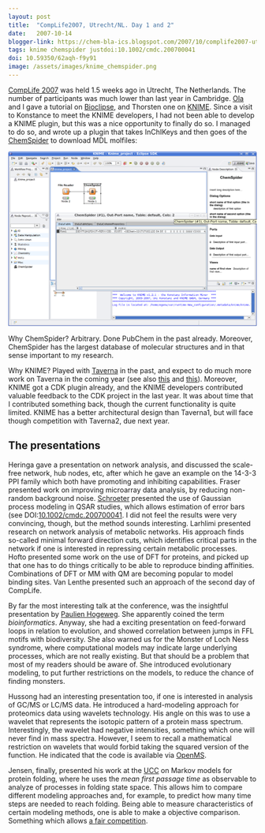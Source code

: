 ```yaml
---
layout: post
title:  "CompLife2007, Utrecht/NL. Day 1 and 2"
date:   2007-10-14
blogger-link: https://chem-bla-ics.blogspot.com/2007/10/complife2007-utrechtnl-day-1-and-2.html
tags: knime chemspider justdoi:10.1002/cmdc.200700041
doi: 10.59350/62aqh-f9y91
image: /assets/images/knime_chemspider.png
---
```


[CompLife 2007](http://www.complife.com/) was held 1.5 weeks ago in Utrecht, The Netherlands. The number of participants was much
lower than last year in Cambridge. [Ola](http://bioclipse.blogspot.com/) and I gave a tutorial on [Bioclipse](http://bioclipse.net/),
and Thorsten one on [KNIME](http://www.knime.org/). Since a visit to Konstance to meet the KNIME developers, I had not been able to
develop a KNIME plugin, but this was a nice opportunity to finally do so. I managed to do so, and wrote up a plugin that takes
InChIKeys and then goes of the [ChemSpider](http://www.chemspider.com/) to download MDL molfiles:

![](/assets/images/knime_chemspider.png)

Why ChemSpider? Arbitrary. Done PubChem in the past already. Moreover, ChemSpider has the largest database of molecular structures
and in that sense important to my research.

Why KNIME? Played with [Taverna](http://taverna.sf.net/) in the past, and expect to do much more work on Taverna in the coming year
(see also [this](http://chem-bla-ics.blogspot.com/2007/10/taverna-workshop-hinxton-uk.html) and
[this](http://chem-bla-ics.blogspot.com/2007/10/taverna-workshop-day-1-update.html)). Moreover, KNIME got a CDK plugin already,
and the KNIME developers contributed valuable feedback to the CDK project in the last year. It was about time that I contributed
something back, though the current functionality is quite limited. KNIME has a better architectural design than Taverna1, but will
face though competition with Taverna2, due next year.

## The presentations

Heringa gave a presentation on network analysis, and discussed the scale-free network, hub nodes, etc, after which he gave an
example on the 14-3-3 PPI family which both have promoting and inhibiting capabilities. Fraser presented work on improving
microarray data analysis, by reducing non-random background noise. [Schroeter](http://timon.info/wiki/Wiki.jsp?page=News.pub)
presented the use of Gaussian process modeling in QSAR studies, which allows estimation of error bars (see
DOI:[10.1002/cmdc.200700041](https://doi.org/10.1002/cmdc.200700041). I did not feel the results were very convincing, though,
but the method sounds interesting. Larhlimi presented research on network analysis of metabolic networks. His approach finds
so-called minimal forward direction cuts, which identifies critical parts in the network if one is interested in repressing
certain metabolic processes. Hofto presented some work on the use of DFT for proteins, and picked up that one has to do things
critically to be able to reproduce binding affinities. Combinations of DFT or MM with QM are becoming popular to model binding
sites. Van Lenthe presented such an approach of the second day of CompLife.

By far the most interesting talk at the conference, was the insightful presentation by [Paulien Hogeweg](http://bioinformatics.bio.uu.nl/ph/).
She apparently coined the term *bioinformatics*. Anyway, she had a exciting presentation on feed-forward loops in relation to
evolution, and showed correlation between jumps in FFL motifs with biodiversity. She also warned us for the Monster of
Loch Ness syndrome, where computational models may indicate large underlying processes, which are not really existing.
But that should be a problem that most of my readers should be aware of. She introduced evolutionary modeling, to put further
restrictions on the models, to reduce the chance of finding monsters.

Hussong had an interesting presentation too, if one is interested in analysis of GC/MS or LC/MS data. He introduced a
hard-modeling approach for proteomics data using wavelets technology. His angle on this was to use a wavelet that represents
the isotopic pattern of a protein mass spectrum. Interestingly, the wavelet had negative intensities, something which one
will never find in mass spectra. However, I seem to recall a mathematical restriction on wavelets that would forbid taking
the squared version of the function. He indicated that the code is available via
[OpenMS](http://open-ms.sourceforge.net/index.php).

Jensen, finally, presented his work at the [UCC](http://www-ucc.ch.cam.ac.uk/) on Markov models for protein folding, where
he uses the *mean first passage time* as observable to analyze of processes in folding state space. This allows him to
compare different modeling approaches and, for example, to predict how many time steps are needed to reach folding.
Being able to measure characteristics of certain modeling methods, one is able to make a objective comparison. Something
which allows [a fair competition](http://chem-bla-ics.blogspot.com/2007/09/outscoring-old-science.html).
